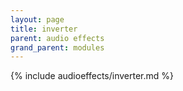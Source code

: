 ```yaml
---
layout: page
title: inverter
parent: audio effects
grand_parent: modules
---
```


{% include audioeffects/inverter.md %}
